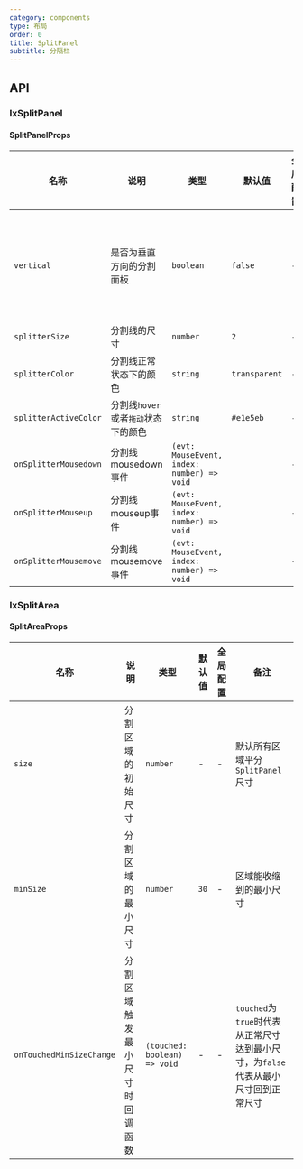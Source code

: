 ```yaml
---
category: components
type: 布局
order: 0
title: SplitPanel
subtitle: 分隔栏
---
```


## API

### IxSplitPanel

#### SplitPanelProps

| 名称 | 说明 | 类型  | 默认值 | 全局配置 | 备注 |
| --- | --- | --- | --- | --- | --- |
| `vertical` | 是否为垂直方向的分割面板 | `boolean` | `false` | - | `当vertical为false时，所有组件属性中的size代表height，反之代表width` |
| `splitterSize` | 分割线的尺寸 | `number` | `2` | - | - |
| `splitterColor` | 分割线正常状态下的颜色 | `string` | `transparent` | - | - |
| `splitterActiveColor` | 分割线`hover`或者`拖动`状态下的颜色 | `string` | `#e1e5eb` | - | - |
| `onSplitterMousedown` | 分割线mousedown事件 | `(evt: MouseEvent, index: number) => void` |  | - | `index`代表第几条分割线 |
| `onSplitterMouseup` | 分割线mouseup事件 | `(evt: MouseEvent, index: number) => void` | | - | `index`代表第几条分割线 |
| `onSplitterMousemove` | 分割线mousemove事件 | `(evt: MouseEvent, index: number) => void` | | - | `index`代表第几条分割线 |

### IxSplitArea

#### SplitAreaProps

| 名称 | 说明 | 类型  | 默认值 | 全局配置 | 备注 |
| --- | --- | --- | --- | --- | --- |
| `size` | 分割区域的初始尺寸 | `number` | - | - | 默认所有区域平分`SplitPanel`尺寸 |
| `minSize` | 分割区域的最小尺寸 | `number` | `30` | - | 区域能收缩到的最小尺寸 |
| `onTouchedMinSizeChange` | 分割区域触发最小尺寸时回调函数 | `(touched: boolean) => void` | - | - | `touched`为`true`时代表从正常尺寸达到最小尺寸，为`false`代表从最小尺寸回到正常尺寸 |
